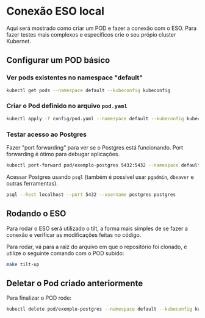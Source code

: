 # Conexão ESO local

Aqui será mostrado como criar um POD e fazer a conexão com o ESO. Para fazer testes mais complexos e específicos crie o seu própio cluster Kubernet.

## Configurar um POD básico

### Ver pods existentes no namespace "default"

```bash
kubectl get pods --namespace default --kubeconfig kubeconfig
```

### Criar o Pod definido no arquivo `pod.yaml`

```bash
kubectl apply -f config/pod.yaml --namespace default --kubeconfig kubeconfig
```

### Testar acesso ao Postgres

Fazer "port forwarding" para ver se o Postgres está funcionando. Port forwarding é ótimo para debugar aplicações.

```bash
kubectl port-forward pod/exemplo-postgres 5432:5432 --namespace default --kubeconfig kubeconfig
```

Acessar Postgres usando `psql` (também é possível usar `pgadmin`, `dbeaver` e outras ferramentas).

```bash
psql --host localhost --port 5432 --username postgres postgres
```


## Rodando o ESO

Para rodar o ESO será utilizado o tilt, a forma mais simples de se fazer a conexão e verificar as modificações feitas no código.

Para rodar, vá para a raiz do arquivo em que o repositório foi clonado, e utilize o seguinte comando com o POD subido:

```bash
make tilt-up
```

## Deletar o Pod criado anteriormente

Para finalizar o POD rode:

```bash
kubectl delete pod/exemplo-postgres --namespace default --kubeconfig kubeconfig
```